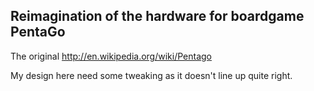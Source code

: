 ## Reimagination of the hardware for boardgame PentaGo ##

The original http://en.wikipedia.org/wiki/Pentago

My design here need some tweaking as it doesn't line up quite right.
